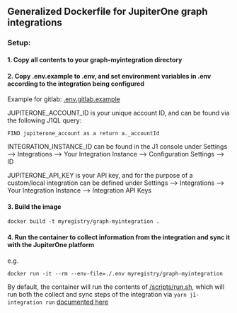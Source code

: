 ## Generalized Dockerfile for JupiterOne graph integrations

### Setup:

####  1. Copy all contents to your graph-myintegration directory

####  2. Copy .env.example to .env, and set environment variables in .env according to the integration being configured

Example for gitlab: [.env.gitlab.example](.env.gitlab.example)

JUPITERONE_ACCOUNT_ID is your unique account ID, and can be found via the following J1QL query:
```
FIND jupiterone_account as a return a._accountId
```

INTEGRATION_INSTANCE_ID can be found in the J1 console under Settings --> Integrations --> Your Integration Instance --> Configuration Settings --> ID

JUPITERONE_API_KEY is your API key, and for the purpose of a custom/local integration can be defined under Settings --> Integrations --> Your Integration Instance --> Integration API Keys

#### 3. Build the image
```
docker build -t myregistry/graph-myintegration .
```

#### 4. Run the container to collect information from the integration and sync it with the JupiterOne platform
e.g.
```
docker run -it --rm --env-file=./.env myregistry/graph-myintegration
```
By default, the container will run the contents of [/scripts/run.sh](/scripts/run.sh), which will run both the collect and sync steps of the integration via `yarn j1-integration run` [documented here](https://github.com/JupiterOne/sdk/blob/main/docs/integrations/development.md#j1-integration-run)